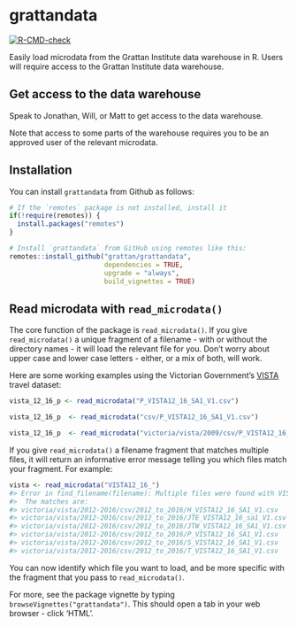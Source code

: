 
<!-- README.md is generated from README.Rmd. Please edit that file -->

# grattandata

<!-- badges: start -->

[![R-CMD-check](https://github.com/grattan/grattandata/workflows/R-CMD-check/badge.svg)](https://github.com/grattan/grattandata/actions)
<!-- badges: end -->

Easily load microdata from the Grattan Institute data warehouse in R.
Users will require access to the Grattan Institute data warehouse.

## Get access to the data warehouse

Speak to Jonathan, Will, or Matt to get access to the data warehouse.

Note that access to some parts of the warehouse requires you to be an
approved user of the relevant microdata.

## Installation

You can install `grattandata` from Github as follows:

``` r
# If the `remotes` package is not installed, install it
if(!require(remotes)) {
  install.packages("remotes")
}

# Install `grattandata` from GitHub using remotes like this:
remotes::install_github("grattan/grattandata",
                        dependencies = TRUE, 
                        upgrade = "always", 
                        build_vignettes = TRUE)
```

## Read microdata with `read_microdata()`

The core function of the package is `read_microdata()`. If you give
`read_microdata()` a unique fragment of a filename - with or without the
directory names - it will load the relevant file for you. Don’t worry
about upper case and lower case letters - either, or a mix of both, will
work.

Here are some working examples using the Victorian Government’s
[VISTA](https://transport.vic.gov.au/about/data-and-research/vista)
travel dataset:

``` r
vista_12_16_p <- read_microdata("P_VISTA12_16_SA1_V1.csv")

vista_12_16_p  <- read_microdata("csv/P_VISTA12_16_SA1_V1.csv")

vista_12_16_p  <- read_microdata("victoria/vista/2009/csv/P_VISTA12_16_SA1_V1.csv")
```

If you give `read_microdata()` a filename fragment that matches multiple
files, it will return an informative error message telling you which
files match your fragment. For example:

``` r
vista <- read_microdata("VISTA12_16_")
#> Error in find_filename(filename): Multiple files were found with VISTA12_16_ in the filename. .
#>  The matches are:
#> victoria/vista/2012-2016/csv/2012_to_2016/H_VISTA12_16_SA1_V1.csv
#> victoria/vista/2012-2016/csv/2012_to_2016/JTE_VISTA12_16_sa1_V1.csv
#> victoria/vista/2012-2016/csv/2012_to_2016/JTW_VISTA12_16_SA1_V1.csv
#> victoria/vista/2012-2016/csv/2012_to_2016/P_VISTA12_16_SA1_V1.csv
#> victoria/vista/2012-2016/csv/2012_to_2016/S_VISTA12_16_SA1_V1.csv
#> victoria/vista/2012-2016/csv/2012_to_2016/T_VISTA12_16_SA1_V1.csv
```

You can now identify which file you want to load, and be more specific
with the fragment that you pass to `read_microdata()`.

For more, see the package vignette by typing
`browseVignettes("grattandata")`. This should open a tab in your web
browser - click ‘HTML’.
